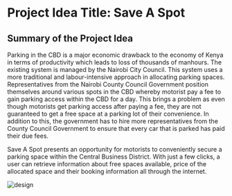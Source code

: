 # Project Idea Title: Save A Spot

## Summary of the Project Idea

Parking in the CBD is a major economic drawback to the economy of Kenya in terms of productivity which leads to loss of thousands of manhours. The existing system is managed by the Nairobi City Council. This system uses a more traditional and labour-intensive approach in allocating parking spaces. Representatives from the Nairobi County Council Government position themselves around various spots in the CBD whereby motorist pay a fee to gain parking access within the CBD for a day. This brings a problem as even though motorists get parking access after paying a fee, they are not guaranteed to get a free space at a parking lot of their convenience. In addition to this, the government has to hire more representatives from the County Council Government to ensure that every car that is parked has paid their due fees.

Save A Spot presents an opportunity for motorists to conveniently secure a parking space within the Central Business District. With just a few clicks, a user can retrieve information about free spaces available, price of the allocated space and their booking information all through the internet.

![design](.client/src/Assets/design.png)
